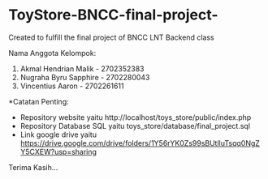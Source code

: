 # ToyStore-BNCC-final-project-

Created to fulfill the final project of BNCC LNT Backend class

Nama Anggota Kelompok:
1. Akmal Hendrian Malik - 2702352383
2. Nugraha Byru Sapphire - 2702280043
3. Vincentius Aaron - 2702261611

*Catatan Penting:
- Repository website yaitu http://localhost/toys_store/public/index.php
- Repository Database SQL yaitu toys_store/database/final_project.sql
- Link google drive yaitu https://drive.google.com/drive/folders/1Y56rYK0Zs99sBUtlluTsqq0NgZY5CXEW?usp=sharing

Terima Kasih...
